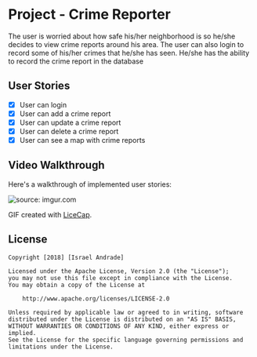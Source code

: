 # Project - Crime Reporter

The user is worried about how safe his/her neighborhood is so he/she decides to view crime reports 
around his area. The user can also login to record some of his/her crimes that he/she has seen. 
He/she has the ability to record the crime report in the
database

## User Stories

- [x] User can login
- [x] User can add a crime report
- [x] User can update a crime report
- [x] User can delete a crime report
- [x] User can see a map with crime reports

## Video Walkthrough

Here's a walkthrough of implemented user stories:

<img src='https://i.imgur.com/cNrpOgJ.gif' title='source: imgur.com' />

GIF created with [LiceCap](http://www.cockos.com/licecap/).

## License

    Copyright [2018] [Israel Andrade]

    Licensed under the Apache License, Version 2.0 (the "License");
    you may not use this file except in compliance with the License.
    You may obtain a copy of the License at

        http://www.apache.org/licenses/LICENSE-2.0

    Unless required by applicable law or agreed to in writing, software
    distributed under the License is distributed on an "AS IS" BASIS,
    WITHOUT WARRANTIES OR CONDITIONS OF ANY KIND, either express or implied.
    See the License for the specific language governing permissions and
    limitations under the License.

